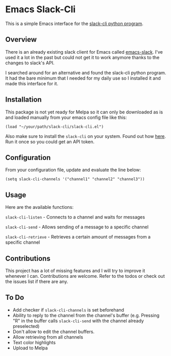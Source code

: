 # Emacs Slack-Cli #

This is a simple Emacs interface for the [slack-cli python program](https://pypi.org/project/slack-cli/).

## Overview ##

There is an already existing slack client for Emacs called [emacs-slack](https://github.com/yuya373/emacs-slack). I've used it a lot in the past but could not get it to work anymore thanks to the changes to slack's API.

I searched around for an alternative and found the slack-cli python program. It had the bare minimum that I needed for my daily use so I installed it and made this interface for it.

## Installation ##
This package is not yet ready for Melpa so it can only be downloaded as is and loaded manually from your emacs config file like this:

`(load "~/your/path/slack-cli/slack-cli.el")`

Also make sure to install the `slack-cli` on your system. Found out how [here](https://pypi.org/project/slack-cli/). Run it once so you could get an API token.

## Configuration ##
From your configuration file, update and evaluate the line below:

`(setq slack-cli-channels '("channel1" "channel2" "channel3"))`

## Usage ##
Here are the available functions:

`slack-cli-listen` - Connects to a channel and waits for messages

`slack-cli-send` - Allows sending of a message to a specific channel

`slack-cli-retrieve` - Retrieves a certain amount of messages from a specific channel

## Contributions ##

This project has a lot of missing features and I will try to improve it whenever I can. Contributions are welcome. Refer to the todos or check out the issues list if there are any.

## To Do ##

  * Add checker if `slack-cli-channels` is set beforehand
  * Ability to reply to the channel from the channel's buffer (e.g. Pressing "R" in the buffer calls `slack-cli-send` with the channel already preselected)
  * Don't allow to edit the channel buffers.
  * Allow retrieving from all channels
  * Text color highlights
  * Upload to Melpa
